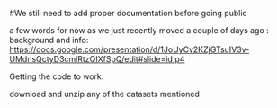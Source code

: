 #We still need to add proper documentation before going public 

a few words for now as we just recently moved a couple of days ago :
background and info:
https://docs.google.com/presentation/d/1JoUyCv2KZjGTsuIV3v-UMdnsQctyD3cmlRtzQIXfSpQ/edit#slide=id.p4

Getting the code to work:

download and unzip any of the datasets mentioned



